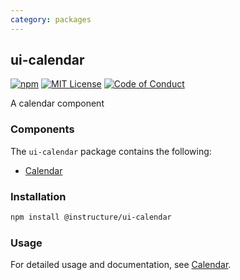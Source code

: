 ```yaml
---
category: packages
---
```


## ui-calendar

[![npm][npm]][npm-url]
[![MIT License][license-badge]][license]
[![Code of Conduct][coc-badge]][coc]

A calendar component

### Components

The `ui-calendar` package contains the following:

- [Calendar](#Calendar)

### Installation

```sh
npm install @instructure/ui-calendar
```

### Usage

For detailed usage and documentation, see [Calendar](#Calendar).

[npm]: https://img.shields.io/npm/v/@instructure/ui-calendar.svg
[npm-url]: https://npmjs.com/package/@instructure/ui-calendar
[license-badge]: https://img.shields.io/npm/l/instructure-ui.svg?style=flat-square
[license]: https://github.com/instructure/instructure-ui/blob/master/LICENSE
[coc-badge]: https://img.shields.io/badge/code%20of-conduct-ff69b4.svg?style=flat-square
[coc]: https://github.com/instructure/instructure-ui/blob/master/CODE_OF_CONDUCT.md
